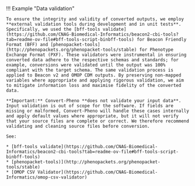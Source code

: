 !!! Example "Data validation"

    To ensure the integrity and validity of converted outputs, we employ **external validation tools during development and in unit tests**. Specifically, we used the [bff-tools validate](https://github.com/CNAG-Biomedical-Informatics/beacon2-cbi-tools?tab=readme-ov-file#bff-tools-script-binbff-tools) for Beacon Friendly Format (BFF) and [phenopacket-tools](http://phenopackets.org/phenopacket-tools/stable) for Phenotype Exchange Format (PXF). These validators were instrumental in ensuring converted data adhere to the respective schemas and standards; for example, conversions were validated until the output was 100% compliant with the target schema. The same validation process is applied to Beacon v2 and OMOP CDM outputs. By preserving non-mapped variables where appropriate and applying rigorous validation, we aim to mitigate information loss and maximise fidelity of the converted data.

    **Important:** Convert-Pheno **does not validate your input data**. Input validation is out of scope for the software. If fields are missing or malformed, Convert-Pheno will handle these cases internally and apply default values where appropriate, but it will not verify that your source files are complete or correct. We therefore recommend validating and cleaning source files before conversion.

    See:

    * [bff-tools validate](https://github.com/CNAG-Biomedical-Informatics/beacon2-cbi-tools?tab=readme-ov-file#bff-tools-script-binbff-tools)
    * [phenopacket-tools)](http://phenopackets.org/phenopacket-tools/stable)
    * [OMOP CSV Validator](https://github.com/CNAG-Biomedical-Informatics/omop-csv-validator)
